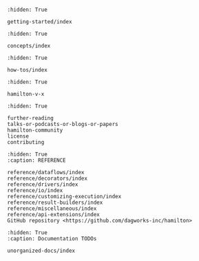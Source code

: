 ```{include} main.md

```

```{toctree}
:hidden: True

getting-started/index
```

```{toctree}
:hidden: True

concepts/index
```

```{toctree}
:hidden: True

how-tos/index
```
```{toctree}
:hidden: True

hamilton-v-x
```

```{toctree}
:hidden: True

further-reading
talks-or-podcasts-or-blogs-or-papers
hamilton-community
license
contributing
```

```{toctree}
:hidden: True
:caption: REFERENCE

reference/dataflows/index
reference/decorators/index
reference/drivers/index
reference/io/index
reference/customizing-execution/index
reference/result-builders/index
reference/miscellaneous/index
reference/api-extensions/index
GitHub repository <https://github.com/dagworks-inc/hamilton>
```



```{toctree}
:hidden: True
:caption: Documentation TODOs

unorganized-docs/index
```
